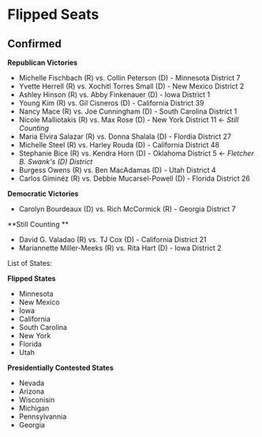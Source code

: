 # Flipped Seats

## Confirmed

**Republican Victories**

- Michelle Fischbach (R) vs. Collin Peterson (D) - Minnesota District 7
- Yvette Herrell (R) vs. Xochitl Torres Small (D) - New Mexico District 2
- Ashley Hinson (R) vs. Abby Finkenauer (D) - Iowa District 1
- Young Kim (R) vs. Gil Cisneros (D) - California District 39
- Nancy Mace (R) vs. Joe Cunningham (D) - South Carolina District 1
- Nicole Malliotakis (R) vs. Max Rose (D) - New York District 11 <- *Still Counting*
- Maria Elvira Salazar (R) vs. Donna Shalala (D) - Flordia District 27
- Michelle Steel (R) vs. Harley Rouda (D) - California District 48
- Stephanie Bice (R) vs. Kendra Horn (D) - Oklahoma District 5 <- *Fletcher B. Swank's (D) District*
- Burgess Owens (R) vs. Ben MacAdamas (D) - Utah District 4
- Carlos Giminéz (R) vs. Debbie Mucarsel-Powell (D) - Florida District 26

**Democratic Victories**

- Carolyn Bourdeaux (D) vs. Rich McCormick (R) - Georgia District 7

**Still Counting **

- David G. Valadao (R) vs. TJ Cox (D) - California District 21
- Mariannette Miller-Meeks (R) vs. Rita Hart (D) - Iowa District 2

List of States:

**Flipped States**

- Minnesota
- New Mexico
- Iowa
- California
- South Carolina
- New York
- Florida
- Utah
   
**Presidentially Contested States**
- Nevada
- Arizona
- Wisconisin
- Michigan 
- Pennsylvannia
- Georgia